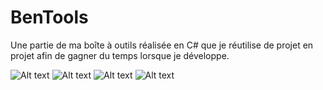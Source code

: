 # BenTools
Une partie de ma boîte à outils réalisée en C# que je réutilise de projet en projet afin de gagner du temps lorsque je développe.

![Alt text](https://i.imgur.com/7qqpjhZ.png "Arborescence des fichiers de l'application.")
![Alt text](https://i.imgur.com/A3uZUzI.png "Codes utilitaires que l'on retrouve dans l'application : Les collections.")
![Alt text](https://i.imgur.com/z3JURgS.png "Codes utilitaires que l'on retrouve dans l'application : Les énumérations.")
![Alt text](https://i.imgur.com/yrhAnok.png "Codes utilitaires que l'on retrouve dans l'application : Le file system.")
